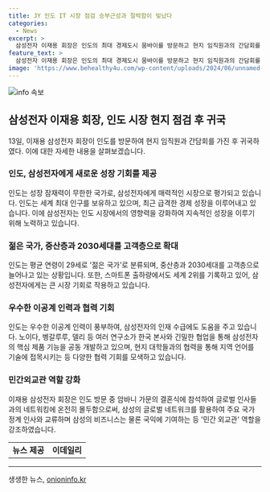 ```yaml
---
title: JY 인도 IT 시장 점검 승부근성과 절박함이 빛났다
categories:
  - News
excerpt: >
  삼성전자 이재용 회장은 인도의 최대 경제도시 뭄바이를 방문하고 현지 임직원과의 간담회를 통해 인도 시장의 상황을 살펴보았다. 인도는 인구 14.4억 명을 기록하며 급속한 경제 성장을 이어가고 있으며, 삼성전자는 이를 공략해야 할 시장으로 보고 있다. 인도의 젊은 인구와 중산층의 늘어남으로 스마트폰 출하량이 증가하고 있어 삼성전자에게 좋은 기회로 작용하고 있다. 뿐만 아니라, 우수한 이공계 인력과 협력 가능한 문화로 삼성전자의 지속적 성장을 위한 핵심적인 역할을 하고 있다. 이 과정에서 이재용 삼성전자 회장은 현지 정계, 비즈니스 인사들과의 교류를 통해 민간 외교관 역할을 수행하고 있다.
feature_text: >
  삼성전자 이재용 회장은 인도의 최대 경제도시 뭄바이를 방문하고 현지 임직원과의 간담회를 통해 인도 시장의 상황을 살펴보았다. 인도는 인구 14.4억 명을 기록하며 급속한 경제 성장을 이어가고 있으며, 삼성전자는 이를 공략해야 할 시장으로 보고 있다. 인도의 젊은 인구와 중산층의 늘어남으로 스마트폰 출하량이 증가하고 있어 삼성전자에게 좋은 기회로 작용하고 있다. 뿐만 아니라, 우수한 이공계 인력과 협력 가능한 문화로 삼성전자의 지속적 성장을 위한 핵심적인 역할을 하고 있다. 이 과정에서 이재용 삼성전자 회장은 현지 정계, 비즈니스 인사들과의 교류를 통해 민간 외교관 역할을 수행하고 있다.
image: 'https://www.behealthy4u.com/wp-content/uploads/2024/06/unnamed-file.png'
---
```


<p><img src="https://www.behealthy4u.com/wp-content/uploads/2024/06/unnamed-file.png" alt="info 속보" /></p>

<h2 data-ke-size="size26">삼성전자 이재용 회장, 인도 시장 현지 점검 후 귀국</h2>

<p data-ke-size="size16">13일, 이재용 삼성전자 회장이 인도를 방문하여 현지 임직원과 간담회를 가진 후 귀국하였다. 이에 대한 자세한 내용을 살펴보겠습니다.</p>

<h3>인도, 삼성전자에게 새로운 성장 기회를 제공</h3>

<p data-ke-size="size16">인도는 성장 잠재력이 무한한 국가로, 삼성전자에게 매력적인 시장으로 평가되고 있습니다. 인도는 세계 최대 인구를 보유하고 있으며, 최근 급격한 경제 성장을 이루어내고 있습니다. 이에 삼성전자는 인도 시장에서의 영향력을 강화하여 지속적인 성장을 이루기 위해 노력하고 있습니다.</p>

<h3>젊은 국가, 중산층과 2030세대를 고객층으로 확대</h3>

<p data-ke-size="size16">인도는 평균 연령이 29세로 '젊은 국가'로 분류되며, 중산층과 2030세대를 고객층으로 늘어나고 있는 상황입니다. 또한, 스마트폰 출하량에서도 세계 2위를 기록하고 있어, 삼성전자에게는 큰 시장 기회로 작용하고 있습니다.</p>

<h3>우수한 이공계 인력과 협력 기회</h3>

<p data-ke-size="size16">인도는 우수한 이공계 인력이 풍부하여, 삼성전자의 인재 수급에도 도움을 주고 있습니다. 노이다, 벵갈루루, 델리 등 여러 연구소가 한국 본사와 긴밀한 협업을 통해 삼성전자의 핵심 제품 기능을 공동 개발하고 있으며, 현지 대학들과의 협력을 통해 지역 언어를 기술에 접목시키는 등 다양한 협력 기회를 모색하고 있습니다.</p>

<h3>민간외교관 역할 강화</h3>

<p data-ke-size="size16">이재용 삼성전자 회장은 인도 방문 중 암바니 가문의 결혼식에 참석하여 글로벌 인사들과의 네트워킹에 온전히 몰두함으로써, 삼성의 글로벌 네트워크를 활용하여 주요 국가 정계 인사와 교류하며 삼성의 비즈니스는 물론 국익에 기여하는 등 '민간 외교관' 역할을 강조하였습니다.</p>

<table>
    <tbody>
        <tr>
            <td style="text-align: center; height: 17px;"><b>뉴스 제공</b></td>
            <td style="text-align: center; height: 17px;"><b>이데일리</b></td>
        </tr>
    </tbody>
</table>

<p><hr></p>
생생한 뉴스, <a href="https://onioninfo.kr" rel="dofollow">onioninfo.kr</a>


